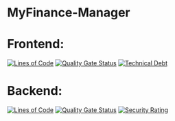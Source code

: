 # MyFinance-Manager

# Frontend:

[![Lines of Code](https://sonarcloud.io/api/project_badges/measure?project=asrarbutt_MyFinance-Manager-frontend&metric=ncloc)](https://sonarcloud.io/summary/new_code?id=asrarbutt_MyFinance-Manager-frontend)
[![Quality Gate Status](https://sonarcloud.io/api/project_badges/measure?project=asrarbutt_MyFinance-Manager-frontend&metric=alert_status)](https://sonarcloud.io/summary/new_code?id=asrarbutt_MyFinance-Manager-frontend)
[![Technical Debt](https://sonarcloud.io/api/project_badges/measure?project=asrarbutt_MyFinance-Manager-frontend&metric=sqale_index)](https://sonarcloud.io/summary/new_code?id=asrarbutt_MyFinance-Manager-frontend)

# Backend:
[![Lines of Code](https://sonarcloud.io/api/project_badges/measure?project=asrarbutt_MyFinance-Manager-backend&metric=ncloc)](https://sonarcloud.io/summary/new_code?id=asrarbutt_MyFinance-Manager-backend)
[![Quality Gate Status](https://sonarcloud.io/api/project_badges/measure?project=asrarbutt_MyFinance-Manager-backend&metric=alert_status)](https://sonarcloud.io/summary/new_code?id=asrarbutt_MyFinance-Manager-backend)
[![Security Rating](https://sonarcloud.io/api/project_badges/measure?project=asrarbutt_MyFinance-Manager-backend&metric=security_rating)](https://sonarcloud.io/summary/new_code?id=asrarbutt_MyFinance-Manager-backend)
